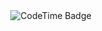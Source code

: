 <div align="center">
<img href="https://codetime.dev" alt="CodeTime Badge" src="https://shields.jannchie.com/endpoint?style=social&color=222&url=https%3A%2F%2Fapi.codetime.dev%2Fv3%2Fusers%2Fshield%3Fuid%3D30836">
</div>

<div align="center" data-index="32" class="VirtualList--item" style="height: 600; transform: translateY(14364px);"><div class="Gallery-Content--mediaContainer"><div class="Gallery-Content--media"><div class="imageContainer zoomable"><img class="image-placeholder" src="https://i.imgur.com/6Infbfn.gif" alt="Pixel-art-gif-wallpaper-dump"><div class="imageContainer"><div class="Dropdown Dropdown--btn Dropdown--media Dropdown--postPage">

<a href="https://git.io/typing-svg"><img src="https://readme-typing-svg.demolab.com?font=Fira+Code&pause=1000&color=3FF718&background=2FFFE800&width=435&lines=Hello+%2C+Im+Tharusha+Lakshan;+%F0%9F%8E%93+Student+at+Westminster+;%F0%9F%92%BB+Java+%26+Python+Coder;%F0%9F%8E%AE+Aspiring+Game+Developer;%22Building+worlds+with+code%2C+one+line+at+a+time.%22" alt="Typing SVG" /></a>
<h1 align="center">Hi 👋, I'm Tharusha Lakshan</h1>
<h2 align="center">"👋 Diving into the world of Computer science!"</h2>

<p align="left"> <img src="https://komarev.com/ghpvc/?username=tharusha9009&label=Profile%20views&color=0e75b6&style=flat" alt="tharusha9009" /> </p>
<p align='center'>

<img src='https://hacked-github-stat-trophies.vercel.app/?username=tharusha9009&theme=dracula&column=11'></p>

<p align="left"> <a href="https://github.com/ryo-ma/github-profile-trophy"><img src="https://github-profile-trophy.vercel.app/?username=tharusha9009" alt="tharusha9009" /></a> </p>

- 🌱 I’m currently learning **Python , Java , Html, css , Javascript**

- 📫 How to reach me **tharushalakshan901@gmail.com**

<h3 align="center">Connect with me:</h3>
<p align="center">
<a href="https://instagram.com/___tharuva___" target="blank"><img align="center" src="https://raw.githubusercontent.com/rahuldkjain/github-profile-readme-generator/master/src/images/icons/Social/instagram.svg" alt="___tharuva___" height="30" width="40" /></a>
<a href="https://codeforces.com/profile/tharusha9009" target="blank"><img align="center" src="https://raw.githubusercontent.com/rahuldkjain/github-profile-readme-generator/master/src/images/icons/Social/codeforces.svg" alt="tharusha9009" height="30" width="40" /></a>
<a href="https://www.leetcode.com/tharusha9009" target="blank"><img align="center" src="https://raw.githubusercontent.com/rahuldkjain/github-profile-readme-generator/master/src/images/icons/Social/leet-code.svg" alt="tharusha9009" height="30" width="40" /></a>
<a href="https://discord.gg/Tharusha9009" target="blank"><img align="center" src="https://raw.githubusercontent.com/rahuldkjain/github-profile-readme-generator/master/src/images/icons/Social/discord.svg" alt="Tharusha9009" height="30" width="40" /></a>
</p>

<h3 align="left">Languages and Tools:</h3>
<p align="left"> <a href="https://www.blender.org/" target="_blank" rel="noreferrer"> <img src="https://download.blender.org/branding/community/blender_community_badge_white.svg" alt="blender" width="40" height="40"/> </a> <a href="https://www.figma.com/" target="_blank" rel="noreferrer"> <img src="https://www.vectorlogo.zone/logos/figma/figma-icon.svg" alt="figma" width="40" height="40"/> </a> <a href="https://git-scm.com/" target="_blank" rel="noreferrer"> <img src="https://www.vectorlogo.zone/logos/git-scm/git-scm-icon.svg" alt="git" width="40" height="40"/> </a> <a href="https://www.w3.org/html/" target="_blank" rel="noreferrer"> <img src="https://raw.githubusercontent.com/devicons/devicon/master/icons/html5/html5-original-wordmark.svg" alt="html5" width="40" height="40"/> </a> <a href="https://www.java.com" target="_blank" rel="noreferrer"> <img src="https://raw.githubusercontent.com/devicons/devicon/master/icons/java/java-original.svg" alt="java" width="40" height="40"/> </a> <a href="https://www.php.net" target="_blank" rel="noreferrer"> <img src="https://raw.githubusercontent.com/devicons/devicon/master/icons/php/php-original.svg" alt="php" width="40" height="40"/> </a> <a href="https://www.python.org" target="_blank" rel="noreferrer"> <img src="https://raw.githubusercontent.com/devicons/devicon/master/icons/python/python-original.svg" alt="python" width="40" height="40"/> </a> <a href="https://unrealengine.com/" target="_blank" rel="noreferrer"> <img src="https://raw.githubusercontent.com/kenangundogan/fontisto/036b7eca71aab1bef8e6a0518f7329f13ed62f6b/icons/svg/brand/unreal-engine.svg" alt="unreal" width="40" height="40"/> </a> 
</p>

<p><img align="center" src="https://github-readme-stats.vercel.app/api/top-langs?username=tharusha9009&show_icons=true&locale=en&layout=compact" alt="tharusha9009" /></p>

<p align=center>
<img algin='left' width='49.7%' src='https://readme-stats-fabio-vicente.vercel.app/api?username=tharusha9009&count_private=true&show_icons=true&theme=dark' />
<a href="https://git.io/streak-stats"><img src="https://github-readme-streak-stats.herokuapp.com?user=tharusha9009&theme=chartreuse-dark&date_format=M%20j%5B%2C%20Y%5D&card_width=498&card_height=200" alt="GitHub Streak" /></a>
</p>

